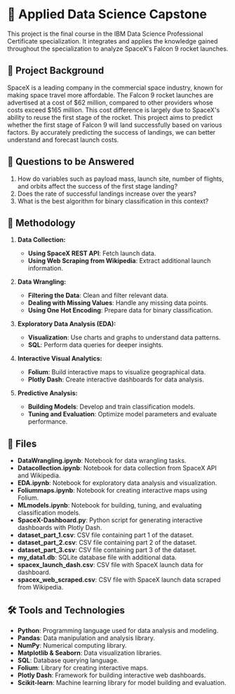 # 🚀 Applied Data Science Capstone

This project is the final course in the IBM Data Science Professional Certificate specialization. It integrates and applies the knowledge gained throughout the specialization to analyze SpaceX's Falcon 9 rocket launches.

## 📄 Project Background

SpaceX is a leading company in the commercial space industry, known for making space travel more affordable. The Falcon 9 rocket launches are advertised at a cost of $62 million, compared to other providers whose costs exceed $165 million. This cost difference is largely due to SpaceX's ability to reuse the first stage of the rocket. This project aims to predict whether the first stage of Falcon 9 will land successfully based on various factors. By accurately predicting the success of landings, we can better understand and forecast launch costs.

## 📄 Questions to be Answered

1. How do variables such as payload mass, launch site, number of flights, and orbits affect the success of the first stage landing?
2. Does the rate of successful landings increase over the years?
3. What is the best algorithm for binary classification in this context?

## 📄 Methodology

1. **Data Collection:**
   - **Using SpaceX REST API**: Fetch launch data.
   - **Using Web Scraping from Wikipedia**: Extract additional launch information.

2. **Data Wrangling:**
   - **Filtering the Data**: Clean and filter relevant data.
   - **Dealing with Missing Values**: Handle any missing data points.
   - **Using One Hot Encoding**: Prepare data for binary classification.

3. **Exploratory Data Analysis (EDA):**
   - **Visualization**: Use charts and graphs to understand data patterns.
   - **SQL**: Perform data queries for deeper insights.

4. **Interactive Visual Analytics:**
   - **Folium**: Build interactive maps to visualize geographical data.
   - **Plotly Dash**: Create interactive dashboards for data analysis.

5. **Predictive Analysis:**
   - **Building Models**: Develop and train classification models.
   - **Tuning and Evaluation**: Optimize model parameters and evaluate performance.

## 📂 Files

- **DataWrangling.ipynb**: Notebook for data wrangling tasks.
- **Datacollection.ipynb**: Notebook for data collection from SpaceX API and Wikipedia.
- **EDA.ipynb**: Notebook for exploratory data analysis and visualization.
- **Foliummaps.ipynb**: Notebook for creating interactive maps using Folium.
- **MLmodels.ipynb**: Notebook for building, tuning, and evaluating classification models.
- **SpaceX-Dashboard.py**: Python script for generating interactive dashboards with Plotly Dash.
- **dataset_part_1.csv**: CSV file containing part 1 of the dataset.
- **dataset_part_2.csv**: CSV file containing part 2 of the dataset.
- **dataset_part_3.csv**: CSV file containing part 3 of the dataset.
- **my_data1.db**: SQLite database file with additional data.
- **spacex_launch_dash.csv**: CSV file with SpaceX launch data for dashboard.
- **spacex_web_scraped.csv**: CSV file with SpaceX launch data scraped from Wikipedia.

## 🛠 Tools and Technologies

- **Python**: Programming language used for data analysis and modeling.
- **Pandas**: Data manipulation and analysis library.
- **NumPy**: Numerical computing library.
- **Matplotlib & Seaborn**: Data visualization libraries.
- **SQL**: Database querying language.
- **Folium**: Library for creating interactive maps.
- **Plotly Dash**: Framework for building interactive web dashboards.
- **Scikit-learn**: Machine learning library for model building and evaluation.
